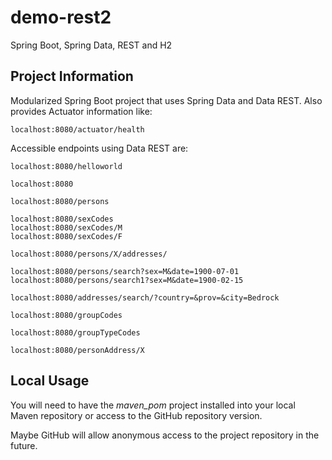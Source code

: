 # demo-rest2
Spring Boot, Spring Data, REST and H2

## Project Information
Modularized Spring Boot project that uses Spring Data and Data REST.
Also provides Actuator information like:
    
    localhost:8080/actuator/health

Accessible endpoints using Data REST are:

    localhost:8080/helloworld

    localhost:8080

    localhost:8080/persons

    localhost:8080/sexCodes
    localhost:8080/sexCodes/M
    localhost:8080/sexCodes/F

    localhost:8080/persons/X/addresses/

    localhost:8080/persons/search?sex=M&date=1900-07-01
    localhost:8080/persons/search1?sex=M&date=1900-02-15

    localhost:8080/addresses/search/?country=&prov=&city=Bedrock

    localhost:8080/groupCodes

    localhost:8080/groupTypeCodes

    localhost:8080/personAddress/X

## Local Usage
You will need to have the _maven_pom_ project installed into your
local Maven repository or access to the GitHub repository version.

Maybe GitHub will allow anonymous access to the project repository
in the future.
